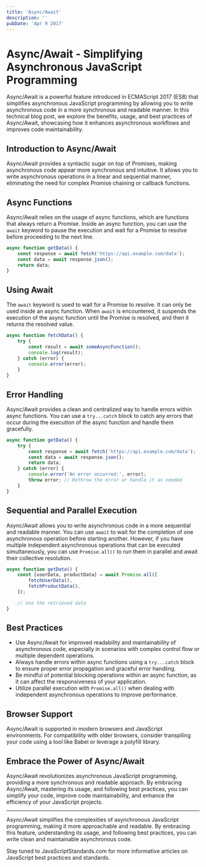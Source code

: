 ```yaml
---
title: 'Async/Await'
description: ''
pubDate: 'Apr 9 2017'
---
```


# Async/Await - Simplifying Asynchronous JavaScript Programming

Async/Await is a powerful feature introduced in ECMAScript 2017 (ES8) that simplifies asynchronous JavaScript programming by allowing you to write asynchronous code in a more synchronous and readable manner. In this technical blog post, we explore the benefits, usage, and best practices of Async/Await, showcasing how it enhances asynchronous workflows and improves code maintainability.

## Introduction to Async/Await

Async/Await provides a syntactic sugar on top of Promises, making asynchronous code appear more synchronous and intuitive. It allows you to write asynchronous operations in a linear and sequential manner, eliminating the need for complex Promise chaining or callback functions.

## Async Functions

Async/Await relies on the usage of async functions, which are functions that always return a Promise. Inside an async function, you can use the `await` keyword to pause the execution and wait for a Promise to resolve before proceeding to the next line.

```javascript
async function getData() {
    const response = await fetch('https://api.example.com/data');
    const data = await response.json();
    return data;
}
```

## Using Await

The `await` keyword is used to wait for a Promise to resolve. It can only be used inside an async function. When `await` is encountered, it suspends the execution of the async function until the Promise is resolved, and then it returns the resolved value.

```javascript
async function fetchData() {
    try {
        const result = await someAsyncFunction();
        console.log(result);
    } catch (error) {
        console.error(error);
    }
}
```

## Error Handling

Async/Await provides a clean and centralized way to handle errors within async functions. You can use a `try...catch` block to catch any errors that occur during the execution of the async function and handle them gracefully.

```javascript
async function getData() {
    try {
        const response = await fetch('https://api.example.com/data');
        const data = await response.json();
        return data;
    } catch (error) {
        console.error('An error occurred:', error);
        throw error; // Rethrow the error or handle it as needed
    }
}
```

## Sequential and Parallel Execution

Async/Await allows you to write asynchronous code in a more sequential and readable manner. You can use `await` to wait for the completion of one asynchronous operation before starting another. However, if you have multiple independent asynchronous operations that can be executed simultaneously, you can use `Promise.all()` to run them in parallel and await their collective resolution.

```javascript
async function getData() {
    const [userData, productData] = await Promise.all([
        fetchUserData(),
        fetchProductData(),
    ]);

    // Use the retrieved data
}
```

## Best Practices

-   Use Async/Await for improved readability and maintainability of asynchronous code, especially in scenarios with complex control flow or multiple dependent operations.
-   Always handle errors within async functions using a `try...catch` block to ensure proper error propagation and graceful error handling.
-   Be mindful of potential blocking operations within an async function, as it can affect the responsiveness of your application.
-   Utilize parallel execution with `Promise.all()` when dealing with independent asynchronous operations to improve performance.

## Browser Support

Async/Await is supported in modern browsers and JavaScript environments. For compatibility with older browsers, consider transpiling your code using a tool like Babel or leverage a polyfill library.

## Embrace the Power of Async/Await

Async/Await revolutionizes asynchronous JavaScript programming, providing a more synchronous and readable approach. By embracing Async/Await, mastering its usage, and following best practices, you can simplify your code, improve code maintainability, and enhance the efficiency of your JavaScript projects.

---

Async/Await simplifies the complexities of asynchronous JavaScript programming, making it more approachable and readable. By embracing this feature, understanding its usage, and following best practices, you can write clean and maintainable asynchronous code.

Stay tuned to JavaScriptStandards.com for more informative articles on JavaScript best practices and standards.
